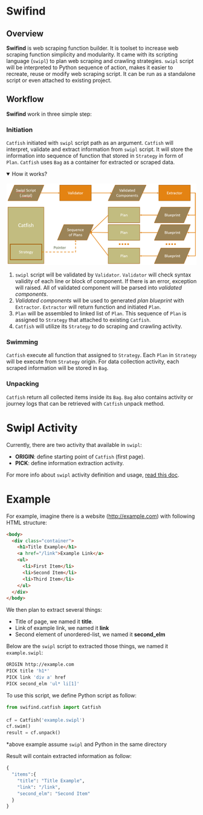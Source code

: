 # Swifind

## Overview
**Swifind** is web scraping function builder. It is toolset to increase web
scraping function simplicity and modularity. It came with its scripting
language (`swipl`) to plan web scraping and crawling strategies. `swipl` script
will be interpreted to Python sequence of action, makes it easier to recreate,
reuse or modify web scraping script. It can be run as a standalone script or
even attached to existing project.

## Workflow
**Swifind** work in three simple step:

### Initiation
`Catfish` initiated with `swipl` script path as an argument. `Catfish` will interpret, validate and extract information from `swipl` script. It will store the information into sequence of function that stored in `Strategy` in form of `Plan`. `Catfish` uses `Bag` as a container for extracted or scraped data.



<details open>
<summary>How it works?</summary>
<br>
<img src="https://github.com/avidito/swifind/blob/doc/doc/interpretation_flow.PNG" alt="interpretation_flow" width="600"/>
<br>
 
1. `swipl` script will be validated by `Validator`. `Validator` will check syntax validity of each line or block of component. If there is an error, exception will raised. All of validated component will be parsed into *validated components*.
2. *Validated components* will be used to generated *plan blueprint* with `Extractor`. `Extractor` will return function and initiated `Plan`.
3. `Plan` will be assembled to linked list of `Plan`. This sequence of `Plan` is assigned to `Strategy` that attached to existing `Catfish`.
4. `Catfish` will utilize its `Strategy` to do scraping and crawling activity.
</details>

### Swimming
`Catfish` execute all function that assigned to `Strategy`. Each `Plan` in `Strategy` will be execute from `Strategy` origin. For data collection activity, each scraped information will be stored in `Bag`.

### Unpacking
`Catfish` return all collected items inside its `Bag`. `Bag` also contains activity or journey logs that can be retrieved with `Catfish` unpack method.

# Swipl Activity
Currently, there are two activity that available in `swipl`:
- **ORIGIN**: define starting point of `Catfish` (first page).
- **PICK**: define information extraction activity.

For more info about `swipl` activity definition and usage, [read this doc](https://github.com/avidito/swifind/blob/doc/doc/swipl_doc.md).

# Example
For example, imagine there is a website (http://example.com) with following HTML structure:
```html
<body>
  <div class="container">
    <h1>Title Example</h1>
    <a href="/link">Example Link</a>        
    <ul>
      <li>First Item</li>
      <li>Second Item</li>
      <li>Third Item</li>
    </ul>
  </div>
</body>
```

We then plan to extract several things:
- Title of page, we named it **title**.
- Link of example link, we named it **link**
- Second element of unordered-list, we named it **second_elm**

Below are the `swipl` script to extracted those things, we named it `example.swipl`:
```sh
ORIGIN http://example.com
PICK title 'h1*'
PICK link 'div a' href
PICK second_elm 'ul* li[1]'
```

To use this script, we define Python script as follow:
```python
from swifind.catfish import Catfish

cf = Catfish('example.swipl')
cf.swim()
result = cf.unpack()
```
*above example assume `swipl` and Python in the same directory

Result will contain extracted information as follow:
```python
{
  "items":{
    "title": "Title Example",
    "link": "/link",
    "second_elm": "Second Item"
  }
}
```
